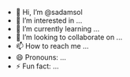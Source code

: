 - 👋 Hi, I’m @sadamsol
- 👀 I’m interested in ...
- 🌱 I’m currently learning ...
- 💞️ I’m looking to collaborate on ...
- 📫 How to reach me ...
- 😄 Pronouns: ...
- ⚡ Fun fact: ...

<!---
sadamsol/sadamsol is a ✨ special ✨ repository because its `README.md` (this file) appears on your GitHub profile.
You can click the Preview link to take a look at your changes.
--->
